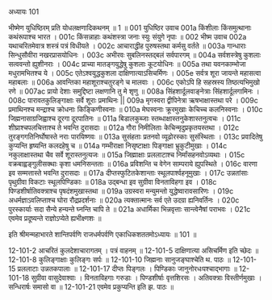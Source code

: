 अध्यायः 101

भीष्मेण युधिष्ठिरम् प्रति योधलक्षणादिकथनम् ॥ 1 ॥
001	युधिष्ठिर उवाच 
001a	किंशीलाः किंसमुत्थानाः कथंरूपाश्च भारत ।
001c	किंसन्नाहाः कथंशस्त्रा जनाः स्युः संयुगे नृपाः ॥
002	भीष्म उवाच 
002a	यथाचरितमेवात्र शस्त्रं पत्रं विधीयते ।
002c	आचाराद्धीह पुरुषस्तथा कर्मसु वर्तते ॥
003a	गान्धाराः सिन्धुसौवीरा नखरप्रासयोधिनः ।
003c	अभीरवः सुबलिनस्तद्बलं सर्वपारगम् ॥
004a	सर्वशस्त्रेषु कुशलाः सत्ववन्तो ह्युशीनराः ।
004c	प्राच्या मातङ्गयुद्धेषु कुशलाः कूटयोधिनः ॥
005a	तथा यवनकाम्भोजा मधुरामभितश्च ये ।
005c	एतेऽश्वयुद्धकुशला दाक्षिणात्याऽसिचर्मिणः ।
005e	सर्वत्र शूरा जायन्ते महासत्वा महाबलाः ॥
006a	आवन्तिका महाशूराश्चतुरङ्गे च मालवाः ।
006c	एकोऽपि हि सहस्रस्य तिष्ठत्यभिमुखो रणे ॥
007ac	प्रायो देशाः समुद्दिष्टा लक्षणानि तु मे शृणु ॥
008a	सिंहशार्दूलवाङ्नेत्राः सिंहशार्दूलगामिनः ।
008c	पारावतकुलिङ्गाक्षाः सर्वे शूराः प्रमाथिनः ||
009a	मृगस्वरा द्वीपिनेत्रा ऋषभाक्षास्तथा परे ।
009c	प्रमाथिनश्च मन्द्राश्च क्रोधनाः किङ्किणीस्वनाः ॥
010a	मेघस्वनाः क्रूरमुखाः केचिच्च कलनिस्वनाः ।
010c	जिह्मनासाग्रजिह्वाश्च दूरगा दूरपातिनः ॥
011a	बिडालकुब्जाः स्तब्धाक्षास्तनुकेशास्तनुत्वचः ।
011c	शीघ्राश्चपलचित्ताश्च ते भवन्ति दुरासदाः ॥
012a	गौरा निमीलिताः केचिन्मृदुप्रकृतयस्तथा ।
012c	तुरङ्गगतिनिर्घोषास्ते नराः पारयिष्णवः ॥
013a	सुसंहताः प्रतनवो व्यूढोरस्काः सुसंस्थिताः ।
013c	प्रवादितेषु कुप्यन्ति हृष्यन्ति कलदहेषु च ॥
014a	गम्भीराक्षा निसृष्टाक्षाः पिङ्गाक्षा भ्रुकुटीमुखाः ।
014c	नकुलाक्षास्तथा चैव सर्वे शूरास्तनुत्यजः ॥
015a	जिह्माक्षाः प्रललाटाश्च निर्मांसहनवोऽव्यथाः ।
015c	वक्रबाह्वङ्गुलीसक्थाः कृशा धमनिसन्तताः ॥
016a	प्रविशन्ति च वेगेन साम्पराये ह्युपस्थिते ।
016c	वारणा इव सम्मत्तास्ते भवन्ति दुरासदाः ॥
017a	दीप्तस्फुटितकेशान्ताः स्थूलपार्श्वहनूमुखाः ।
017c	उन्नतांसाः पृथुग्रीवा विकटाः स्थूलपिण्डिकाः ॥
018a	उद्बन्धा इव सुग्रीवा विनताविहगा इव ।
018c	पिण्डशीर्षातिवक्त्राश्च पृषदंशमुखास्तथा ॥
019a	उग्रस्वरा मन्युमन्तो युद्धेष्वारावसारिणः ।
019c	अधर्मज्ञाऽवलिप्ताश्च घोरा रौद्रप्रदर्शनाः ॥
020a	त्यक्तात्मानः सर्व एते उदग्रा ह्यनिवर्तिनः ।
020c	पुरस्कार्याः सदा सैन्ये हन्यन्ते घ्नन्ति चापि ते ॥
021a	अधार्मिका भिन्नवृत्ताः सान्त्वेनैषां पराभवः ।
021c	एवमेव प्रदूष्यन्ते राज्ञोऽप्येते ह्यभीक्ष्णशः ॥ 

इति श्रीमन्महाभारते शान्तिपर्वणि राजधर्मपर्वणि एकाधिकशततमोऽध्यायः ॥ 101 ॥

12-101-2 आचरितं कुलदेशाचारागतम् । पत्रं वाहनम् ॥ 12-101-5 दाक्षिणात्या असिचर्मिण इति च्छेदः ॥ 12-101-8 कुलिङ्गाक्षाः कुलिङ्गः सर्पः ॥ 12-101-10 जिह्मनाः सानुजङ्घाश्चेति थ. पाठः ॥ 12-101-15 प्रललाटाः उन्नतकपालाः ॥ 12-101-17 दीप्तः पिङ्गलः । पिण्डिकाः जानुनोरधःपश्चाद्भागाः ॥ 12-101-18 सुग्रीवा वासुदेवाश्वाः । विनताविहगाः गरुडाः । पिण्डशीर्षाः वृत्तशिरसः । अतिवक्त्राः विस्तीर्णमुखाः । सन्धिरार्षः समासो वा ॥ 12-101-21 एवमेव प्रकुप्यन्ति इति झ. पाठः ॥
